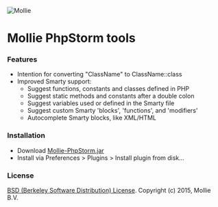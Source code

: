 ![Mollie](https://www.mollie.nl/files/Mollie-Logo-Style-Small.png)

# Mollie PhpStorm tools #

### Features ###

* Intention for converting "ClassName" to ClassName::class
* Improved Smarty support:
	* Suggest functions, constants and classes defined in PHP
	* Suggest static methods and constants after a double colon
	* Suggest variables used or defined in the Smarty file
	* Suggest custom Smarty 'blocks', 'functions', and 'modifiers'
	* Autocomplete Smarty blocks, like XML/HTML

### Installation ###

* Download [Mollie-PhpStorm.jar](https://github.com/mollie/PhpStorm/blob/master/jar/Mollie-PhpStorm.jar?raw=true)
* Install via Preferences > Plugins > Install plugin from disk...

### License ###
[BSD (Berkeley Software Distribution) License](http://www.opensource.org/licenses/bsd-license.php).
Copyright (c) 2015, Mollie B.V.
